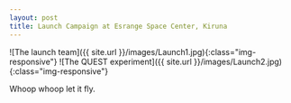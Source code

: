 ```yaml
---
layout: post
title: Launch Campaign at Esrange Space Center, Kiruna
---
```


![The launch team]({{ site.url }}/images/Launch1.jpg){:class="img-responsive"}
![The QUEST experiment]({{ site.url }}/images/Launch2.jpg){:class="img-responsive"}

Whoop whoop let it fly.